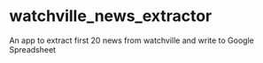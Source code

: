 # watchville_news_extractor
An app to extract first 20 news from watchville and write to Google Spreadsheet
